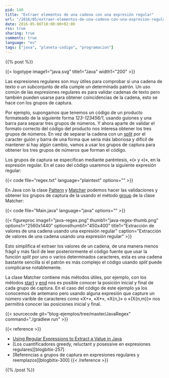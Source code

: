 ```yaml
---
pid: 140
title: "Extraer elementos de una cadena con una expresión regular"
url: "/2016/05/extraer-elementos-de-una-cadena-con-una-expresion-regular/"
date: 2016-05-06T18:00:00+02:00
rss: true
sharing: true
comments: true
language: "es"
tags: ["java", "planeta-codigo", "programacion"]
---
```


{{% post %}}

{{< logotype image1="java.svg" title1="Java" width1="200" >}}

Las expresiones regulares son muy útiles para comprobar si una cadena de texto o un subconjunto de ella cumple un determinado patrón. Un uso común de las expresiones regulares es para validar cadenas de texto pero también pueden usarse para obtener coincidencias de la cadena, esto se hace con los grupos de captura.

Por ejemplo, supongamos que tenemos un código de un producto formateado de la siguiente forma _123-123456&#47;1_, usando guiones y una barra para separar tres grupos de números. Y ahora aparte de validar el formato correcto del código del producto nos interesa obtener los tres grupos de números. En vez de separar la cadena con un [split](https://docs.oracle.com/javase/8/docs/api/java/lang/String.html#split-java.lang.String-) por el caracter guión y barra de una forma que sería más laboriosa y difícil de mantener si hay algún cambio, vamos a usar los grupos de captura para obtener los tres grupos de números que forman el código.

Los grupos de captura se especifican mediante paréntesis, «(» y «)», en la expresión regular. En el caso del código usaremos la siguiente expresión regular:

{{< code file="regex.txt" language="plaintext" options="" >}}

En Java con la clase [Pattern](https://docs.oracle.com/javase/8/docs/api/java/util/regex/Pattern.html) y [Matcher](https://docs.oracle.com/javase/8/docs/api/java/util/regex/Matcher.html) podemos hacer las validaciones y obtener los grupos de captura de la usando el método [group](https://docs.oracle.com/javase/8/docs/api/java/util/regex/Matcher.html#group-int-) de la clase Matcher:

{{< code file="Main.java" language="java" options="" >}}

{{< figureproc
    image1="java-regex.png" thumb1="java-regex-thumb.png" options1="2560x1440" optionsthumb1="450x400" title1="Extracción de valores de una cadena usando una expresión regular"
    caption="Extracción de valores de una cadena usando una expresión regular" >}}

Esto simplifica el extraer los valores de un cadena, de una manera menos frágil y más fácil de leer posteriormente el código fuente que usar la función _split_ por uno o varios determinados caracteres, esta es una cadena bastante sencilla si el patrón es más complejo el código usando _split_ puede complicarse notablemente.

La clase Matcher contiene más métodos útiles, por ejemplo, con los métodos [start](https://docs.oracle.com/javase/8/docs/api/java/util/regex/Matcher.html#start-int-) y [end](https://docs.oracle.com/javase/8/docs/api/java/util/regex/Matcher.html#end-int-) nos es posible conocer la posición inicial y final de cada grupo de captura. En el caso del código de este ejemplo ya los conocemos de antemano pero usando alguna expresión que capture un número varible de caracteres como «X+», «X*», «X{n,}» o «{X{n,m}}» nos permitirá conocer las posiciones inicial y final.

{{< sourcecode git="blog-ejemplos/tree/master/JavaRegex" command="./gradlew run" >}}

{{< reference >}}
* [Using Regular Expressions to Extract a Value in Java](https://stackoverflow.com/questions/237061/using-regular-expressions-to-extract-a-value-in-java)
* [Los cuantificadores greedy, reluctant y posessive en expresiones regulares][blogbitix-257]
* [Referencias a grupos de captura en expresiones regulares y reemplazos][blogbitix-300]
{{< /reference >}}

{{% /post %}}
